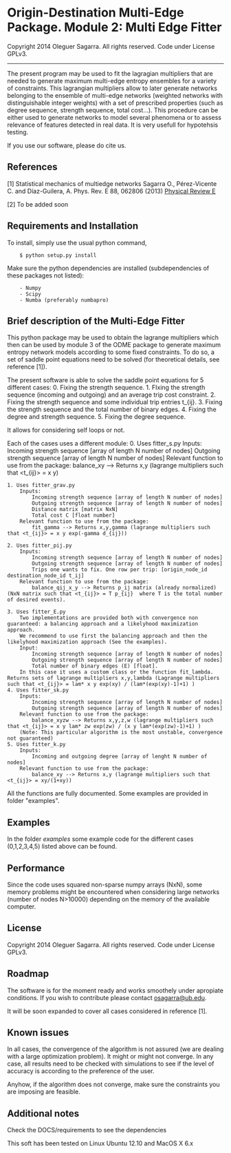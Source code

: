 Origin-Destination Multi-Edge Package. Module 2: Multi Edge Fitter
========================================================================

 Copyright 2014 Oleguer Sagarra. All rights reserved. Code under License GPLv3.
______________________________________________________________________________________

The present program may be used to fit the lagragian multipliers that are needed to generate maximum multi-edge entropy ensembles for a variety of constraints. 
This lagrangian multipliers allow to later generate networks belonging to the ensemble of multi-edge networks (weighted networks with distinguishable integer weights) with a set of prescribed properties (such as degree sequence, strength sequence, total cost...).
This procedure can be either used to generate networks to model several phenomena or to assess relevance of features detected in real data. It is very usefull for hypotehsis testing.


If you use our software, please do cite us.

## References 

[1] Statistical mechanics of multiedge networks
	Sagarra O., Pérez-Vicente C. and Díaz-Guilera, A.  Phys. Rev. E 88, 062806 (2013)
    [Physical Review E](http://pre.aps.org/abstract/PRE/v88/i6/e062806)

[2] To be added soon


## Requirements and Installation

To install, simply use the usual python command,
```
	$ python setup.py install
```		

Make sure the python dependencies are installed (subdependencies of these packages not listed):
```
	- Numpy
	- Scipy
	- Numba (preferably numbapro)
```

 
## Brief description of the Multi-Edge Fitter

This python package may be used to obtain the lagrange multipliers which then can be used by module 3 of the ODME package to generate maximum entropy network models according to some fixed constraints.
To do so, a set of saddle point equations need to be solved (for theoretical details, see reference [1]).

The present software is able to solve the saddle point equations for 5 different cases:
	0. Fixing the strength sequence.
	1. FIxing the strength sequence (incoming and outgoing) and an average trip cost constraint.
	2. Fixing the strength sequence and some individual trip entries t_{ij}.
	3. Fixing the strength sequence and the total number of binary edges.
	4. Fixing the degree and strength sequence.
	5. Fixing the degree sequence.

	
It allows for considering self loops or not.
	
Each of the cases uses a different module:
	0. Uses fitter_s.py
		Inputs:
			Incoming strength sequence [array of length N number of nodes] 
			Outgoing strength sequence [array of length N number of nodes] 
		Relevant function to use from the package:
			balance_xy --> Returns x,y (lagrange multipliers such that <t_{ij}> = x y)
	
	1. Uses fitter_grav.py
		Inputs:
			Incoming strength sequence [array of length N number of nodes] 
			Outgoing strength sequence [array of length N number of nodes]
			Distance matrix [matrix NxN]
			Total cost C [float number]
		Relevant function to use from the package:
			fit_gamma --> Returns x,y,gamma (lagrange multipliers such that <t_{ij}> = x y exp(-gamma d_{ij}))
		
	2. Uses fitter_pij.py
		Inputs:
			Incoming strength sequence [array of length N number of nodes] 
			Outgoing strength sequence [array of length N number of nodes]
			Trips one wants to fix. One row per trip: [origin_node_id destination_node_id t_ij]
		Relevant function to use from the package:
			balance_qij_x_y --> Returns p_ij matrix (already normalized) (NxN matrix such that <t_{ij}> = T p_{ij}  where T is the total number of desired events).
	
	3. Uses fitter_E.py
		Two implementations are provided both with convergence non guaranteed: a balancing approach and a likelyhood maximization approach.
		We recommend to use first the balancing approach and then the likelyhood maximization approach (See the examples).		
		Input:
			Incoming strength sequence [array of length N number of nodes] 
			Outgoing strength sequence [array of length N number of nodes]
			Total number of binary edges (E) [float].
		In this case it uses a custom class or the function fit_lambda. Returns sets of lagrange multipliers x,y,lambda (Lagrange multipliers such that <t_{ij}> = lam* x y exp(xy) / (lam*(exp(xy)-1)+1) )
	4. Uses fitter_sk.py
		Inputs:
			Incoming strength sequence [array of length N number of nodes] 
			Outgoing strength sequence [array of length N number of nodes]
		Relevant function to use from the package:
			balance_xyzw --> Returns x,y,z,w (lagrange multipliers such that <t_{ij}> = x y lam* zw exp(zw) / (x y lam*(exp(zw)-1)+1) )
        (Note: This particular algorithm is the most unstable, convergence not guaranteed)
	5. Uses fitter_k.py
		Inputs:
			Incoming and outgoing degree [array of lenght N number of nodes]
		Relevant function to use from the package:
			balance_xy --> Returns x,y (lagrange multipliers such that <t_{ij}> = xy/(1+xy))

All the functions are fully documented. Some examples are provided in folder "examples".


## Examples

In the folder *examples* some example code for the different cases (0,1,2,3,4,5) listed above can be found.


## Performance

Since the code uses squared non-sparse numpy arrays (NxN), some memory problems might be encountered when considering large networks (number of nodes N>10000) depending on the memory of the available computer.

## License

Copyright 2014 Oleguer Sagarra.
All rights reserved. 
Code under License GPLv3.


## Roadmap

The software is for the moment ready and works smoothely under apropiate conditions.
If you wish to contribute please contact osagarra@ub.edu.

It will be soon expanded to cover all cases considered in reference [1].


## Known issues 

In all cases, the convergence of the algorithm is not assured (we are dealing with a large optimization problem). It might or might not converge. In any case, all results need to be checked with simulations to see if the level of accuracy is according to the preference of the user. 

Anyhow, if the algorithm does not converge, make sure the constraints you are imposing are feasible.

## Additional notes


Check the DOCS/requirements to see the dependencies

This soft has been tested on Linux Ubuntu 12.10 and MacOS X 6.x
